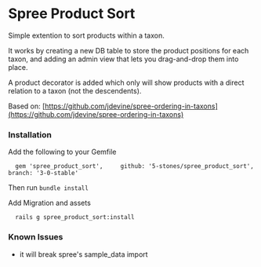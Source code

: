 Spree Product Sort
==================

Simple extention to sort products within a taxon.

It works by creating a new DB table to store the product positions for each taxon, and adding an admin view that lets you drag-and-drop them into place.

A product decorator is added which only will show products with a direct relation to a taxon (not the descendents).

Based on: [https://github.com/jdevine/spree-ordering-in-taxons](https://github.com/jdevine/spree-ordering-in-taxons)

### Installation

Add the following to your Gemfile

```
  gem 'spree_product_sort',     github: '5-stones/spree_product_sort',          branch: '3-0-stable'
```

Then run `bundle install`

Add Migration and assets

```
  rails g spree_product_sort:install
```

### Known Issues

- it will break spree's sample_data import
